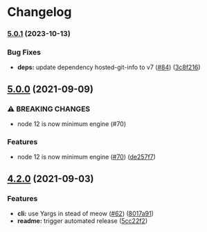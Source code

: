 # Changelog

### [5.0.1](https://www.github.com/conventional-changelog/get-pkg-repo/compare/v5.0.0...v5.0.1) (2023-10-13)


### Bug Fixes

* **deps:** update dependency hosted-git-info to v7 ([#84](https://www.github.com/conventional-changelog/get-pkg-repo/issues/84)) ([3c8f216](https://www.github.com/conventional-changelog/get-pkg-repo/commit/3c8f2163d374fe9063dc50ca5e35e9884018c4e8))

## [5.0.0](https://www.github.com/conventional-changelog/get-pkg-repo/compare/v4.2.0...v5.0.0) (2021-09-09)


### ⚠ BREAKING CHANGES

* node 12 is now minimum engine (#70)

### Features

* node 12 is now minimum engine ([#70](https://www.github.com/conventional-changelog/get-pkg-repo/issues/70)) ([de257f7](https://www.github.com/conventional-changelog/get-pkg-repo/commit/de257f7afc9e7877546bc46abea057069aceb429))

## [4.2.0](https://www.github.com/conventional-changelog/get-pkg-repo/compare/v4.1.2...v4.2.0) (2021-09-03)


### Features

* **cli:** use Yargs in stead of meow ([#62](https://www.github.com/conventional-changelog/get-pkg-repo/issues/62)) ([8017a91](https://www.github.com/conventional-changelog/get-pkg-repo/commit/8017a91f7de2a3dbfcb627ce51c3ca5ce8e2c172))
* **readme:** trigger automated release ([5cc22f2](https://www.github.com/conventional-changelog/get-pkg-repo/commit/5cc22f2f65bfad89c454fe8cca6fd5daf90919ba))
